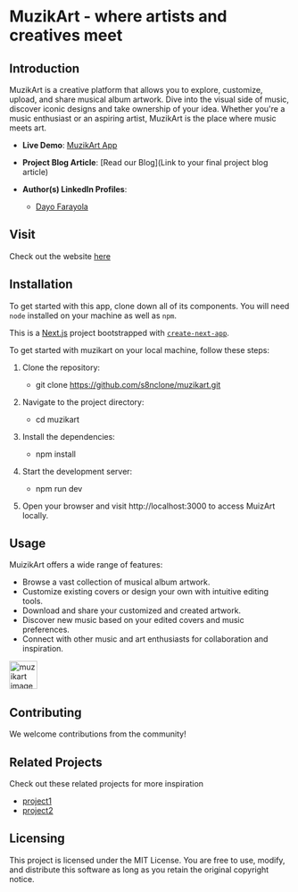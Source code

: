 # MuzikArt - where artists and creatives meet

## Introduction

MuzikArt is a creative platform that allows you to explore, customize, upload, and share musical album artwork. Dive into the visual side of music, discover iconic designs and take ownership of your idea. Whether you're a music enthusiast or an aspiring artist, MuzikArt is the place where music meets art.

- **Live Demo**: [MuzikArt App](https://muzikart.vercel.app/)

- **Project Blog Article**: [Read our Blog](Link to your final project blog article)

- **Author(s) LinkedIn Profiles**:
  - [Dayo Farayola](https://www.linkedin.com/in/abdulmuiz-farayola-8a8484224/)

## Visit
Check out the website [here](https://muzikart.vercel.app/)

## Installation

To get started with this app, clone down all of its components. You will need `node` installed on your machine as well as `npm`.

This is a [Next.js](https://nextjs.org/) project bootstrapped with [`create-next-app`](https://github.com/vercel/next.js/tree/canary/packages/create-next-app).

To get started with muzikart on your local machine, follow these steps:

1. Clone the repository:
    - git clone https://github.com/s8nclone/muzikart.git 

2. Navigate to the project directory:
    - cd muzikart

3. Install the dependencies:
    - npm install

4. Start the development server:
    - npm run dev

5. Open your browser and visit http://localhost:3000 to access MuizArt locally.

## Usage
MuizikArt offers a wide range of features:

- Browse a vast collection of musical album artwork.
- Customize existing covers or design your own with intuitive editing tools.
- Download and share your customized and created artwork.
- Discover new music based on your edited covers and music preferences.
- Connect with other music and art enthusiasts for collaboration and inspiration.

<img src="muzikaer-screenshot.png" alt="muzikart image" width="50px" />

## Contributing
We welcome contributions from the community!

## Related Projects
Check out these related projects for more inspiration
 - [project1](link)
 - [project2](link)

## Licensing
This project is licensed under the MIT License. You are free to use, modify, and distribute this software as long as you retain the original copyright notice.
